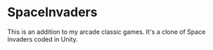 # SpaceInvaders
This is an addition to my arcade classic games. It's a clone of Space Invaders coded in Unity.

